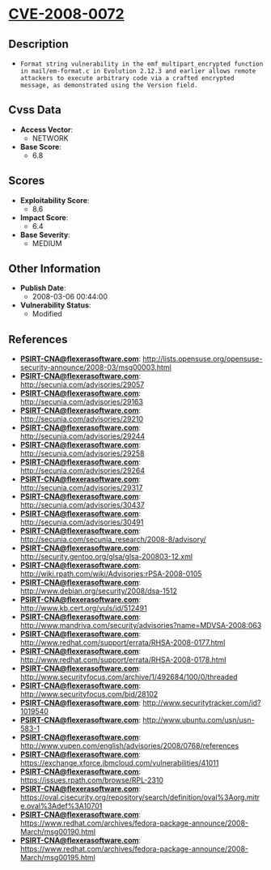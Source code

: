 
# [CVE-2008-0072](https://cve.mitre.org/cgi-bin/cvename.cgi?name=CVE-2008-0072)

## Description

- `Format string vulnerability in the emf_multipart_encrypted function in mail/em-format.c in Evolution 2.12.3 and earlier allows remote attackers to execute arbitrary code via a crafted encrypted message, as demonstrated using the Version field.`

## Cvss Data

- **Access Vector**:
  - NETWORK
- **Base Score**:
  - 6.8

## Scores

- **Exploitability Score**:
  - 8.6
- **Impact Score**:
  - 6.4
- **Base Severity**:
  - MEDIUM

## Other Information

- **Publish Date**:
  - 2008-03-06 00:44:00
- **Vulnerability Status**:
  - Modified

## References

- **PSIRT-CNA@flexerasoftware.com**: http://lists.opensuse.org/opensuse-security-announce/2008-03/msg00003.html
- **PSIRT-CNA@flexerasoftware.com**: http://secunia.com/advisories/29057
- **PSIRT-CNA@flexerasoftware.com**: http://secunia.com/advisories/29163
- **PSIRT-CNA@flexerasoftware.com**: http://secunia.com/advisories/29210
- **PSIRT-CNA@flexerasoftware.com**: http://secunia.com/advisories/29244
- **PSIRT-CNA@flexerasoftware.com**: http://secunia.com/advisories/29258
- **PSIRT-CNA@flexerasoftware.com**: http://secunia.com/advisories/29264
- **PSIRT-CNA@flexerasoftware.com**: http://secunia.com/advisories/29317
- **PSIRT-CNA@flexerasoftware.com**: http://secunia.com/advisories/30437
- **PSIRT-CNA@flexerasoftware.com**: http://secunia.com/advisories/30491
- **PSIRT-CNA@flexerasoftware.com**: http://secunia.com/secunia_research/2008-8/advisory/
- **PSIRT-CNA@flexerasoftware.com**: http://security.gentoo.org/glsa/glsa-200803-12.xml
- **PSIRT-CNA@flexerasoftware.com**: http://wiki.rpath.com/wiki/Advisories:rPSA-2008-0105
- **PSIRT-CNA@flexerasoftware.com**: http://www.debian.org/security/2008/dsa-1512
- **PSIRT-CNA@flexerasoftware.com**: http://www.kb.cert.org/vuls/id/512491
- **PSIRT-CNA@flexerasoftware.com**: http://www.mandriva.com/security/advisories?name=MDVSA-2008:063
- **PSIRT-CNA@flexerasoftware.com**: http://www.redhat.com/support/errata/RHSA-2008-0177.html
- **PSIRT-CNA@flexerasoftware.com**: http://www.redhat.com/support/errata/RHSA-2008-0178.html
- **PSIRT-CNA@flexerasoftware.com**: http://www.securityfocus.com/archive/1/492684/100/0/threaded
- **PSIRT-CNA@flexerasoftware.com**: http://www.securityfocus.com/bid/28102
- **PSIRT-CNA@flexerasoftware.com**: http://www.securitytracker.com/id?1019540
- **PSIRT-CNA@flexerasoftware.com**: http://www.ubuntu.com/usn/usn-583-1
- **PSIRT-CNA@flexerasoftware.com**: http://www.vupen.com/english/advisories/2008/0768/references
- **PSIRT-CNA@flexerasoftware.com**: https://exchange.xforce.ibmcloud.com/vulnerabilities/41011
- **PSIRT-CNA@flexerasoftware.com**: https://issues.rpath.com/browse/RPL-2310
- **PSIRT-CNA@flexerasoftware.com**: https://oval.cisecurity.org/repository/search/definition/oval%3Aorg.mitre.oval%3Adef%3A10701
- **PSIRT-CNA@flexerasoftware.com**: https://www.redhat.com/archives/fedora-package-announce/2008-March/msg00190.html
- **PSIRT-CNA@flexerasoftware.com**: https://www.redhat.com/archives/fedora-package-announce/2008-March/msg00195.html
